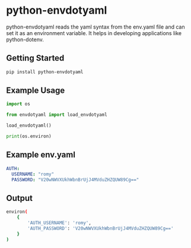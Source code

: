 # python-envdotyaml

python-envdotyaml reads the yaml syntax from the env.yaml file and can set it as an environment variable. It helps in developing applications like python-dotenv.

## Getting Started

```bash
pip install python-envdotyaml
```

## Example Usage

```python
import os

from envdotyaml import load_envdotyaml

load_envdotyaml()

print(os.environ)
```

## Example env.yaml

```yaml
AUTH:
  USERNAME: "romy"
  PASSWORD: "V20wNWVXUkhWbnBrUjJ4MVduZHZQUW89Cg=="
```

## Output

```bash
environ(
    {
        'AUTH_USERNAME': 'romy',
        'AUTH_PASSWORD': 'V20wNWVXUkhWbnBrUjJ4MVduZHZQUW89Cg=='
    }
)
```
